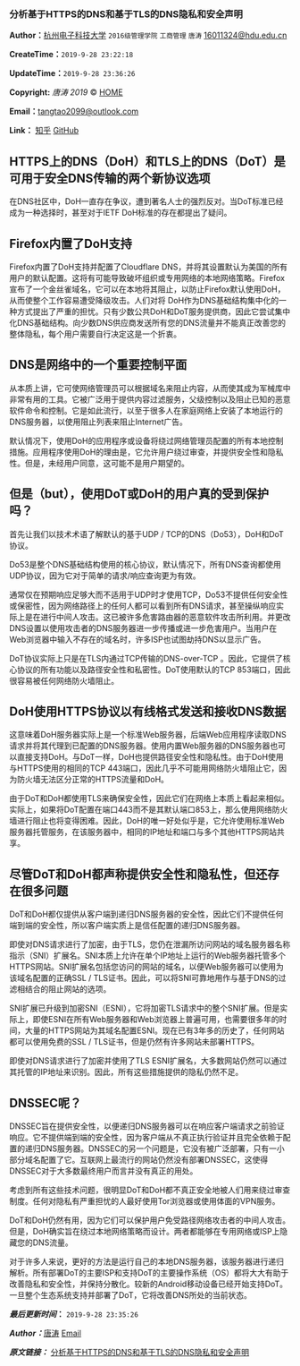 ### 分析基于HTTPS的DNS和基于TLS的DNS隐私和安全声明

**Author：**[杭州电子科技大学](http://www.hdu.edu.cn/)  `2016级管理学院` `工商管理` `唐涛` [16011324@hdu.edu.cn](mailto:16011324@hdu.edu.cn)

**CreateTime：**`2019-9-28 23:22:18`

**UpdateTime：**`2019-9-28 23:36:26`

**Copyright:**  *唐涛*  *2019* ©  [HOME](https://www.promiselee.cn/tao) 

**Email：**[tangtao2099@outlook.com](mailto:propro@westlake.edu.cn)

**Link：**  [知乎](https://www.zhihu.com/people/tang-tao-24-36/activities)  [GitHub](https://github.com/tangtaoshadow)





## **HTTPS上的DNS（DoH）和TLS上的DNS（DoT）是可用于安全DNS传输的两个新协议选项**

在DNS社区中，DoH一直存在争议，遭到著名人士的强烈反对。当DoT标准已经成为一种选择时，甚至对于IETF DoH标准的存在都提出了疑问。



## **Firefox内置了DoH支持**

Firefox内置了DoH支持并配置了Cloudflare DNS，并将其设置默认为美国的所有用户的默认配置。这将有可能导致破坏组织或专用网络的本地网络策略。Firefox宣布了一个金丝雀域名，它可以在本地将其阻止，以防止Firefox默认使用DoH，从而使整个工作容易遭受降级攻击。人们对将 DoH作为DNS基础结构集中化的一种方式提出了严重的担忧。只有少数公共DoH和DoT服务提供商，因此它尝试集中化DNS基础结构。向少数DNS供应商发送所有您的DNS流量并不能真正改善您的整体隐私，每个用户需要自行决定这是一个折衷。



## **DNS是网络中的一个重要控制平面**

从本质上讲，它可使网络管理员可以根据域名来阻止内容，从而使其成为军械库中非常有用的工具。它被广泛用于提供内容过滤服务，父级控制以及阻止已知的恶意软件命令和控制。它是如此流行，以至于很多人在家庭网络上安装了本地运行的DNS服务器，以使用阻止列表来阻止Internet广告。

默认情况下，使用DoH的应用程序或设备将绕过网络管理员配置的所有本地控制措施。应用程序使用DoH的理由是，它允许用户绕过审查，并提供安全性和隐私性。但是，未经用户同意，这可能不是用户期望的。



## **但是（but），使用DoT或DoH的用户真的受到保护吗？**

首先让我们以技术术语了解默认的基于UDP / TCP的DNS（Do53），DoH和DoT协议。

Do53是整个DNS基础结构使用的核心协议，默认情况下，所有DNS查询都使用UDP协议，因为它对于简单的请求/响应查询更为有效。

通常仅在预期响应足够大而不适用于UDP时才使用TCP，Do53不提供任何安全性或保密性，因为网络路径上的任何人都可以看到所有DNS请求，甚至操纵响应实际上是在进行中间人攻击。这已被许多危害路由器的恶意软件攻击所利用。并更改DNS设置以使用攻击者的DNS服务器进一步传播或进一步危害用户。当用户在Web浏览器中输入不存在的域名时，许多ISP也试图劫持DNS以显示广告。

DoT协议实际上只是在TLS内通过TCP传输的DNS-over-TCP 。因此，它提供了核心协议的所有功能以及路径安全性和私密性。DoT使用默认的TCP 853端口，因此很容易被任何网络防火墙阻止。



## DoH使用HTTPS协议以有线格式发送和接收DNS数据

这意味着DoH服务器实际上是一个标准Web服务器，后端Web应用程序读取DNS请求并将其代理到已配置的DNS服务器。使用内置Web服务器的DNS服务器也可以直接支持DoH。与DoT一样，DoH也提供路径安全性和隐私性。由于DoH使用与HTTPS使用的相同的TCP 443端口，因此几乎不可能用网络防火墙阻止它，因为防火墙无法区分正常的HTTPS流量和DoH。

由于DoT和DoH都使用TLS来确保安全性，因此它们在网络上本质上看起来相似。实际上，如果将DoT配置在端口443而不是其默认端口853上，那么使用网络防火墙进行阻止也将变得困难。因此，DoH的唯一好处似乎是，它允许使用标准Web服务器托管服务，在该服务器中，相同的IP地址和端口与多个其他HTTPS网站共享。



## 尽管DoT和DoH都声称提供安全性和隐私性，但还存在很多问题

DoT和DoH都仅提供从客户端到递归DNS服务器的安全性，因此它们不提供任何端到端的安全性，所以客户端实质上是信任配置的递归DNS服务器。

即使对DNS请求进行了加密，由于TLS，您仍在泄漏所访问网站的域名服务器名称指示（SNI）扩展名。SNI本质上允许在单个IP地址上运行的Web服务器托管多个HTTPS网站。SNI扩展名包括您访问的网站的域名，以便Web服务器可以使用为该域名配置的正确SSL / TLS证书。因此，可以将SNI可靠地用作与基于DNS的过滤相结合的阻止网站的选项。

SNI扩展已升级到加密SNI（ESNI），它将加密TLS请求中的整个SNI扩展。但是实际上，即使ESNI在所有Web服务器和Web浏览器上普遍可用，也需要很多年的时间，大量的HTTPS网站为其域名配置ESNI。现在已有3年多的历史了，任何网站都可以使用免费的SSL / TLS证书，但是仍然有许多网站未部署HTTPS。

即使对DNS请求进行了加密并使用了TLS ESNI扩展名，大多数网站仍然可以通过其托管的IP地址来识别。因此，所有这些措施提供的隐私仍然不足。



## DNSSEC呢？

DNSSEC旨在提供安全性，以便递归DNS服务器可以在响应客户端请求之前验证响应。它不提供端到端的安全性，因为客户端从不真正执行验证并且完全依赖于配置的递归DNS服务器。DNSSEC的另一个问题是，它没有被广泛部署，只有一小部分域名配置了它。互联网上最流行的网站仍然没有部署DNSSEC，这使得DNSSEC对于大多数最终用户而言并没有真正的用处。

考虑到所有这些技术问题，很明显DoT和DoH都不真正安全地被人们用来绕过审查制度。任何对隐私有严重担忧的人最好使用Tor浏览器或使用体面的VPN服务。



DoT和DoH仍然有用，因为它们可以保护用户免受路径网络攻击者的中间人攻击。但是，DoH确实旨在绕过本地网络策略而设计。两者都能够在专用网络或ISP上隐藏您的DNS流量。



对于许多人来说，更好的方法是运行自己的本地DNS服务器，该服务器进行递归解析。所有部署DoT的主要ISP和支持DoT的主要操作系统（OS）都将大大有助于改善隐私和安全性，并保持分散化。较新的Android移动设备已经开始支持DoT。一旦整个生态系统支持并部署了DoT，它将改善DNS所处的当前状态。



***最后更新时间*：** `2019-9-28 23:35:26`

***Author：***[唐涛](https://www.promiselee.cn/tao) [Email](mailto:propro@westlake.edu.cn)

***原文链接：*** [分析基于HTTPS的DNS和基于TLS的DNS隐私和安全声明](https://github.com/tangtaoshadow/public_knowledge-tao/blob/master/zhihu/%E5%88%86%E6%9E%90%E5%9F%BA%E4%BA%8EHTTPS%E7%9A%84DNS%E5%92%8C%E5%9F%BA%E4%BA%8ETLS%E7%9A%84DNS%E9%9A%90%E7%A7%81%E5%92%8C%E5%AE%89%E5%85%A8%E5%A3%B0%E6%98%8E.md)



